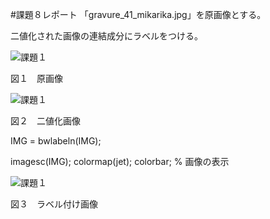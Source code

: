 #課題８レポート
「gravure_41_mikarika.jpg」を原画像とする。

二値化された画像の連結成分にラベルをつける。

![課題１](https://github.com/NishiharaYuuki/Matlab/blob/master/image/kadai8-1.png)

図１　原画像

![課題１](https://github.com/NishiharaYuuki/Matlab/blob/master/image/kadai8-2.png)

図２　二値化画像

IMG = bwlabeln(IMG);

imagesc(IMG); colormap(jet); colorbar; % 画像の表示

![課題１](https://github.com/NishiharaYuuki/Matlab/blob/master/image/kadai8-3.png)

図３　ラベル付け画像
